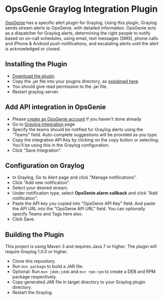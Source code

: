 # OpsGenie Graylog Integration Plugin

[OpsGenie](https://www.opsgenie.com) has a specific alert plugin for Graylog. Using this plugin, Graylog sends stream alerts to OpsGenie, with detailed information. OpsGenie acts as a dispatcher for Graylog alerts, determining the right people to notify based on on-call schedules, using email, text messages (SMS), phone calls and iPhone &amp; Android push notifications, and escalating alerts until the alert is acknowledged or closed.

Installing the Plugin
---------------
* [Download the plugin](https://app.opsgenie.com/download?tag=graylog).
* Copy the .jar file into your plugins directory, as [explained here](http://docs.graylog.org/en/latest/pages/plugins.html#installing-and-loading-plugins).
* You should give read permission to the .jar file. 
* Restart graylog-server.

Add API integration in OpsGenie
---------------
* Please [create an OpsGenie account](https://www.opsgenie.com/#signup) if you haven't done already
* Go to [Graylog Integration](https://app.opsgenie.com/integration?add=Graylog) page
* Specify the teams should be notified for Graylog alerts using the "Teams" field. Auto-complete suggestions will be provided as you type.
* Copy the integration API Key  by clicking on the copy button or selecting. You'll be using this in the Graylog configuration.
* Click "Save Integration".

Configuration on Graylog
---------------
* In Graylog, Go to Alert page and click "Manage notifications".
* Click "Add new notification".
* Select your desired stream.
* Under notification type, select **OpsGenie alarm callback** and click "Add notification".
* Paste the API key you copied into "OpsGenie API Key" field. And paste the API URL into the "OpsGenie API URL" field. You can optionally specify Teams and Tags here also.
* Click Save.

Building the Plugin
--------------
This project is using Maven 3 and requires Java 7 or higher. The plugin will require Graylog 1.0.0 or higher.

* Clone this repository.
* Run `mvn package` to build a JAR file.
* Optional: Run `mvn jdeb:jdeb` and `mvn rpm:rpm` to create a DEB and RPM package respectively.
* Copy generated JAR file in target directory to your Graylog plugin directory.
* Restart the Graylog.
